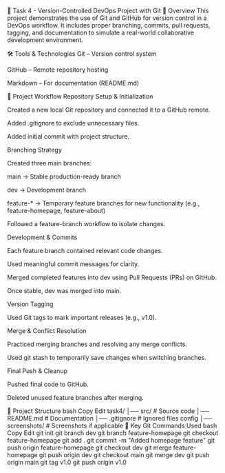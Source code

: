 🚀 Task 4 - Version-Controlled DevOps Project with Git 📌 Overview This project demonstrates the use of Git and GitHub for version control in a DevOps workflow. It includes proper branching, commits, pull requests, tagging, and documentation to simulate a real-world collaborative development environment.

🛠 Tools & Technologies Git – Version control system

GitHub – Remote repository hosting

Markdown – For documentation (README.md)

📂 Project Workflow Repository Setup & Initialization

Created a new local Git repository and connected it to a GitHub remote.

Added .gitignore to exclude unnecessary files.

Added initial commit with project structure.

Branching Strategy

Created three main branches:

main → Stable production-ready branch

dev → Development branch

feature-* → Temporary feature branches for new functionality (e.g., feature-homepage, feature-about)

Followed a feature-branch workflow to isolate changes.

Development & Commits

Each feature branch contained relevant code changes.

Used meaningful commit messages for clarity.

Merged completed features into dev using Pull Requests (PRs) on GitHub.

Once stable, dev was merged into main.

Version Tagging

Used Git tags to mark important releases (e.g., v1.0).

Merge & Conflict Resolution

Practiced merging branches and resolving any merge conflicts.

Used git stash to temporarily save changes when switching branches.

Final Push & Cleanup

Pushed final code to GitHub.

Deleted unused feature branches after merging.

📁 Project Structure bash Copy Edit task4/ │── src/ # Source code │── README.md # Documentation │── .gitignore # Ignored files config │── screenshots/ # Screenshots if applicable 📝 Key Git Commands Used bash Copy Edit git init git branch dev git branch feature-homepage git checkout feature-homepage git add . git commit -m "Added homepage feature" git push origin feature-homepage git checkout dev git merge feature-homepage git push origin dev git checkout main git merge dev git push origin main git tag v1.0 git push origin v1.0
